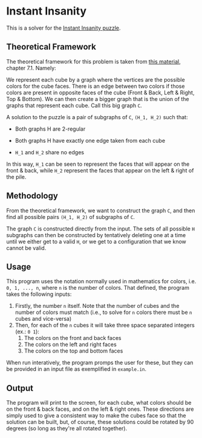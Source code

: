 # Instant Insanity

This is a solver for the [Instant Insanity puzzle](https://en.wikipedia.org/wiki/Instant_Insanity).

## Theoretical Framework

The theoretical framework for this problem is taken from [this material](http://repositorio.unicamp.br/bitstream/REPOSIP/306826/1/Vulcani_RenatadeLacerdaMartins_M.pdf), chapter 7.1. Namely:

We represent each cube by a graph where the vertices are the possible colors for the cube faces. There is an edge between two colors if those colors are present in opposite faces of the cube (Front & Back, Left & Right, Top & Bottom). We can then create a bigger graph that is the union of the graphs that represent each cube. Call this big graph `C`.

A solution to the puzzle is a pair of subgraphs of `C`, `(H_1, H_2)` such that:

* Both graphs H are 2-regular

* Both graphs H have exactly one edge taken from each cube

* `H_1` and `H_2` share no edges

In this way, `H_1` can be seen to represent the faces that will appear on the front & back, while `H_2` represent the faces that appear on the left & right of the pile.

## Methodology

From the theoretical framework, we want to construct the graph `C`, and then find all possible pairs `(H_1, H_2)` of subgraphs of `C`.

The graph `C` is constructed directly from the input. The sets of all possible `H` subgraphs can then be constructed by tentatively deleting one at a time until we either get to a valid `H`, or we get to a configuration that we know cannot be valid.

## Usage

This program uses the notation normally used in mathematics for colors, i.e. `0, 1, ..., n`, where `n` is the number of colors. That defined, the program takes the following inputs:

1. Firstly, the number `n` itself. Note that the number of cubes and the number of colors must match (i.e., to solve for `n` colors there must be `n` cubes and vice-versa)
2. Then, for each of the `n` cubes it will take three space separated integers (ex.: `0 1`):
    1. The colors on the front and back faces
    2. The colors on the left and right faces
    3. The colors on the top and bottom faces

When run interatively, the program promps the user for these, but they can be provided in an input file as exemplified in `example.in`.

## Output

The program will print to the screen, for each cube, what colors should be on the front & back faces, and on the left & right ones. These directions are simply used to give a consistent way to make the cubes face so that the solution can be built, but, of course, these solutions could be rotated by 90 degrees (so long as they're all rotated together).